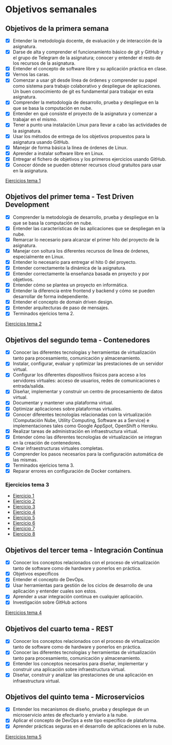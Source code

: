 # Objetivos semanales 

## Objetivos de la primera semana

- [x] Entender la metodología docente, de evaluación y de interacción de la asignatura.
- [x] Darse de alta y comprender el funcionamiento básico de git y GitHub y el grupo de Telegram de la asignatura; conocer y entender el resto de los recursos de la asignatura.
- [x] Entender el concepto de software libre y su aplicación práctica en clase.
- [x] Vernos las caras.
- [x] Comenzar a usar git desde línea de órdenes y comprender su papel como sistema para trabajo colaborativo y despliegue de aplicaciones. Un buen conocimiento de git es fundamental para trabajar en esta asignatura.
- [x] Comprender la metodología de desarrollo, prueba y despliegue en la que se basa la computación en nube.
- [x] Entender en qué consiste el proyecto de la asignatura y comenzar a trabajar en el mismo.
- [x] Tener a punto una instalación Linux para llevar a cabo las actividades de la asignatura.
- [x] Usar los métodos de entrega de los objetivos propuestos para la asignatura usando GitHub.
- [x] Manejar de forma básica la línea de órdenes de Linux.
- [x] Aprender a instalar software libre en Linux.
- [x] Entregar el fichero de objetivos y los primeros ejercicios usando GitHub.
- [x] Conocer dónde se pueden obtener recursos cloud gratuitos para usar en la asignatura.

[Ejercicios tema 1](https://github.com/gabcas28/Exercises-CC/tree/main/Chapter1)

## Objetivos del primer tema - Test Driven Development

- [x] Comprender la metodología de desarrollo, prueba y despliegue en la que se basa la computación en nube.
- [x] Entender las características de las aplicaciones que se despliegan en la nube.
- [x] Remarcar lo necesario para alcanzar el primer hito del proyecto de la asignatura.
- [x] Manejar con soltura los diferentes recursos de línea de órdenes, especialmente en Linux.
- [x] Entender lo necesario para entregar el hito 0 del proyecto.
- [x] Entender correctamente la dinámica de la asignatura.
- [x] Entender correctamente la enseñanza basada en proyecto y por objetivos. 
- [x] Entender cómo se plantea un proyecto en informática. 
- [x] Entender la diferencia entre frontend y backend y cómo se pueden desarrollar de forma independiente. 
- [x] Entender el concepto de domain driven design.
- [x] Entender arquitecturas de paso de mensajes.
- [x] Terminados ejericios tema 2.

[Ejercicios tema 2](https://github.com/gabcas28/Exercises-CC/tree/main/Chapter2)

## Objetivos del segundo tema - Contenedores

- [x] Conocer las diferentes tecnologías y herramientas de virtualización tanto para procesamiento, comunicación y almacenamiento.
- [x] Instalar, configurar, evaluar y optimizar las prestaciones de un servidor virtual.
- [x] Configurar los diferentes dispositivos físicos para acceso a los servidores virtuales: acceso de usuarios, redes de comunicaciones o entrada/salida.
- [x] Diseñar, implementar y construir un centro de procesamiento de datos virtual.
- [x] Documentar y mantener una plataforma virtual.
- [x] Optimizar aplicaciones sobre plataformas virtuales.
- [x] Conocer diferentes tecnologías relacionadas con la virtualización (Computación Nube, Utility Computing, Software as a Service) e implementaciones tales como Google AppSpot, OpenShift o Heroku.
- [x] Realizar tareas de administración en infraestructura virtual.
- [x] Entender cómo las diferentes tecnologías de virtualización se integran en la creación de contenedores.
- [x] Crear infraestructuras virtuales completas.
- [x] Comprender los pasos necesarios para la configuración automática de las mismas.
- [x] Terminados ejericios tema 3.
- [x] Reparar errores en configuración de Docker containers.

### Ejercicios tema 3
- [Ejercicio 1](https://github.com/gabcas28/Exercises-CC/tree/main/Chapter3/Exercise-3.1.md)
- [Ejercicio 2](https://github.com/gabcas28/Exercises-CC/tree/main/Chapter3/Exercise-3.2.md)
- [Ejercicio 3](https://github.com/gabcas28/Exercises-CC/tree/main/Chapter3/Exercise-3.3.md)
- [Ejercicio 4](https://github.com/gabcas28/Exercises-CC/tree/main/Chapter3/Exercise-3.4.md)
- [Ejercicio 5](https://github.com/gabcas28/Exercises-CC/tree/main/Chapter3/Exercise-3.5.md)
- [Ejercicio 6](https://github.com/gabcas28/Exercises-CC/tree/main/Chapter3/Exercise-3.6.md)
- [Ejercicio 7](https://github.com/gabcas28/Exercises-CC/tree/main/Chapter3/Exercise-3.7.md)
- [Ejercicio 8](https://github.com/gabcas28/Exercises-CC/tree/main/Chapter3/Exercise-3.8.md)

## Objetivos del tercer tema - Integración Contínua

- [x] Conocer los conceptos relacionados con el proceso de virtualización tanto de software como de hardware y ponerlos en práctica.
- [x] Objetivos específicos
- [x] Entender el concepto de DevOps.
- [x] Usar herramientas para gestión de los ciclos de desarrollo de una aplicación y entender cuales son estos.
- [x] Aprender a usar integración continua en cualquier aplicación.
- [x] Investigación sobre GitHub actions

[Ejercicios tema 4](https://github.com/gabcas28/Exercises-CC/tree/main/Chapter4)

## Objetivos del cuarto tema - REST

- [x] Conocer los conceptos relacionados con el proceso de virtualización tanto de software como de hardware y ponerlos en práctica.
- [x] Conocer las diferentes tecnologías y herramientas de virtualización tanto para procesamiento, comunicación y almacenamiento.
- [x] Entender los conceptos necesarios para diseñar, implementar y construir una aplicación sobre infraestructura virtual.
- [x] Diseñar, construir y analizar las prestaciones de una aplicación en infraestructura virtual.

## Objetivos del quinto tema - Microservicios

- [x] Entender los mecanismos de diseño, prueba y despliegue de un microservicio antes de efectuarlo y enviarlo a la nube.
- [x] Aplicar el concepto de DevOps a este tipo específico de plataforma.
- [x] Aprender prácticas seguras en el desarrollo de aplicaciones en la nube.

[Ejercicios tema 5](https://github.com/gabcas28/Exercises-CC/tree/main/)